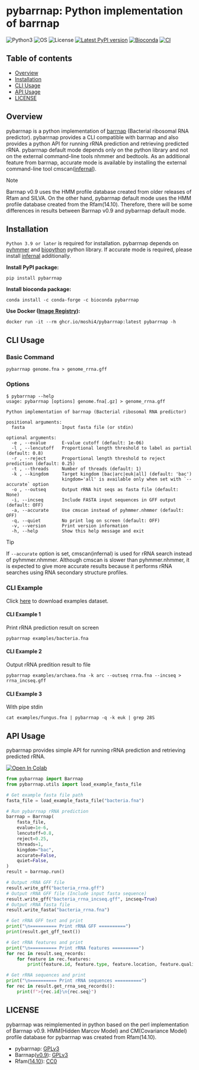 # pybarrnap: Python implementation of barrnap

![Python3](https://img.shields.io/badge/Language-Python3-steelblue)
![OS](https://img.shields.io/badge/OS-_Mac_|_Linux-steelblue)
![License](https://img.shields.io/badge/license-GPLv3-blue)
[![Latest PyPI version](https://img.shields.io/pypi/v/pybarrnap.svg)](https://pypi.python.org/pypi/pybarrnap)
[![Bioconda](https://img.shields.io/conda/vn/bioconda/pybarrnap.svg?color=green)](https://anaconda.org/bioconda/pybarrnap)
[![CI](https://github.com/moshi4/pybarrnap/actions/workflows/ci.yml/badge.svg)](https://github.com/moshi4/pybarrnap/actions/workflows/ci.yml)

## Table of contents

- [Overview](#overview)
- [Installation](#installation)
- [CLI Usage](#cli-usage)
- [API Usage](#api-usage)
- [LICENSE](#license)

## Overview

pybarrnap is a python implementation of [barrnap](https://github.com/tseemann/barrnap) (Bacterial ribosomal RNA predictor).
pybarrnap provides a CLI compatible with barrnap and also provides a python API for running rRNA prediction and retrieving predicted rRNA.
pybarrnap default mode depends only on the python library and not on the external command-line tools nhmmer and bedtools.
As an additional feature from barrnap, accurate mode is available by installing the external command-line tool cmscan([infernal](http://eddylab.org/infernal/)).

> [!NOTE]
> Barrnap v0.9 uses the HMM profile database created from older releases of Rfam and SILVA.
> On the other hand, pybarrnap default mode uses the HMM profile database created from the Rfam(14.10).
> Therefore, there will be some differences in results between Barrnap v0.9 and pybarrnap default mode.

## Installation

`Python 3.9 or later` is required for installation.
pybarrnap depends on [pyhmmer](https://github.com/althonos/pyhmmer) and [biopython](https://github.com/biopython/biopython) python library.
If accurate mode is required, please install [infernal](http://eddylab.org/infernal/) additionally.

**Install PyPI package:**

    pip install pybarrnap

**Install bioconda package:**

    conda install -c conda-forge -c bioconda pybarrnap

**Use Docker ([Image Registry](https://github.com/moshi4/pybarrnap/pkgs/container/pybarrnap)):**

    docker run -it --rm ghcr.io/moshi4/pybarrnap:latest pybarrnap -h

## CLI Usage

### Basic Command

    pybarrnap genome.fna > genome_rrna.gff

### Options

    $ pybarrnap --help
    usage: pybarrnap [options] genome.fna[.gz] > genome_rrna.gff

    Python implementation of barrnap (Bacterial ribosomal RNA predictor)

    positional arguments:
      fasta              Input fasta file (or stdin)

    optional arguments:
      -e , --evalue      E-value cutoff (default: 1e-06)
      -l , --lencutoff   Proportional length threshold to label as partial (default: 0.8)
      -r , --reject      Proportional length threshold to reject prediction (default: 0.25)
      -t , --threads     Number of threads (default: 1)
      -k , --kingdom     Target kingdom [bac|arc|euk|all] (default: 'bac')
                         kingdom='all' is available only when set with `--accurate` option
      -o , --outseq      Output rRNA hit seqs as fasta file (default: None)
      -i, --incseq       Include FASTA input sequences in GFF output (default: OFF)
      -a, --accurate     Use cmscan instead of pyhmmer.nhmmer (default: OFF)
      -q, --quiet        No print log on screen (default: OFF)
      -v, --version      Print version information
      -h, --help         Show this help message and exit

> [!TIP]
> If `--accurate` option is set, cmscan(infernal) is used for rRNA search instead of pyhmmer.nhmmer.
> Although cmscan is slower than pyhmmer.nhmmer, it is expected to give more accurate results because it performs rRNA searches using RNA secondary structure profiles.

### CLI Example

Click [here](https://github.com/moshi4/pybarrnap/raw/main/examples/examples.zip) to download examples dataset.

#### CLI Example 1

Print rRNA prediction result on screen

    pybarrnap examples/bacteria.fna

#### CLI Example 2

Output rRNA predition result to file

    pybarrnap examples/archaea.fna -k arc --outseq rrna.fna --incseq > rrna_incseq.gff

#### CLI Example 3

With pipe stdin

    cat examples/fungus.fna | pybarrnap -q -k euk | grep 28S

## API Usage

pybarrnap provides simple API for running rRNA prediction and retrieving predicted rRNA.

[![Open In Colab](https://colab.research.google.com/assets/colab-badge.svg)](https://colab.research.google.com/github/moshi4/pybarrnap/blob/main/notebooks/pybarrnap.ipynb)

```python
from pybarrnap import Barrnap
from pybarrnap.utils import load_example_fasta_file

# Get example fasta file path
fasta_file = load_example_fasta_file("bacteria.fna")

# Run pybarrnap rRNA prediction
barrnap = Barrnap(
    fasta_file,
    evalue=1e-6,
    lencutoff=0.8,
    reject=0.25,
    threads=1,
    kingdom="bac",
    accurate=False,
    quiet=False,
)
result = barrnap.run()

# Output rRNA GFF file
result.write_gff("bacteria_rrna.gff")
# Output rRNA GFF file (Include input fasta sequence)
result.write_gff("bacteria_rrna_incseq.gff", incseq=True)
# Output rRNA fasta file
result.write_fasta("bacteria_rrna.fna")

# Get rRNA GFF text and print
print("\n========== Print rRNA GFF ==========")
print(result.get_gff_text())

# Get rRNA features and print
print("\n========== Print rRNA features ==========")
for rec in result.seq_records:
    for feature in rec.features:
        print(feature.id, feature.type, feature.location, feature.qualifiers)

# Get rRNA sequences and print
print("\n========== Print rRNA sequences ==========")
for rec in result.get_rrna_seq_records():
    print(f">{rec.id}\n{rec.seq}")
```

## LICENSE

pybarrnap was reimplemented in python based on the perl implementation of Barrnap v0.9.
HMM(Hidden Marcov Model) and CM(Covariance Model) profile database for pybarrnap was created from Rfam(14.10).

- pybarrnap: [GPLv3](https://github.com/moshi4/pybarrnap/blob/main/LICENSE)  
- Barrnap([v0.9](https://github.com/tseemann/barrnap/tree/0.9)): [GPLv3](https://github.com/moshi4/pybarrnap/blob/main/src/pybarrnap/db/LICENSE.Barrnap)
- Rfam([14.10](https://ftp.ebi.ac.uk/pub/databases/Rfam/14.10/)): [CC0](https://github.com/moshi4/pybarrnap/blob/main/src/pybarrnap/db/LICENSE.Rfam)
